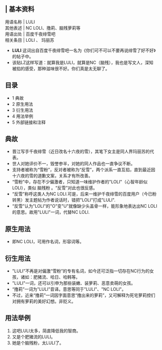 |  **基本资料**  
---  
用语名称  |  LULI   
其他表述  |  NC LOLI、撸莉、脑残萝莉等   
用语出处  |  百度千夜绯雪吧   
相关条目  |  LOLI  、  玛丽苏   
  
  * **LULI** 这词出自百度千夜绯雪吧一名为《你们可不可以不要再说绯雪了好不好》的帖子中。 
  * 该贴LZ这样写道：就算我是LULI，就算是NC（脑残），我也是写文人，深知被掐的感受，那种滋味很不好。你们真是太无聊了。 

##  目录

  * 1  典故 
  * 2  原生用法 
  * 3  衍生用法 
  * 4  用法举例 
  * 5  外部链接和注释 

##  典故

  * 晋江写手千夜绯雪（近日改名十六夜的雪），其笔下女主是同人界玛丽苏的代表。 
  * 世人对她评价不一，毁誉参半，对她的同人作品也一直争议不断。 
  * 支持者被称为“雪粉”，反对者被称为“反雪”，两个派系一直互掐，直到最近因十六夜的雪的道歉文案，关系才有所改善。 
  * “雪粉”中，存在不少偏激者，只知道一味维护作者的"LOLI"（心智年龄似LOLI），类似  脑残粉  。“反雪”对此也很反感。 
  * “反雪”称呼这类人为NC LOLI.可是，后来一维护千夜绯雪的百度用户（今已粉转黑）发主题帖为作者说话时，错把"LOLI"打成"LULI". 
  * “反雪”认为"LOLI"的"O"变"U"就像缺少头盖骨一样，能形象地表达出NC LOLI的意思。故用"LULI"一词，代替NC LOLI. 

##  原生用法

  * 即NC LOLI，可用作名词，形容词等。 

##  衍生用法

  * "LULI"不再是对偏激“雪粉”的专有名词，如今还可泛指一切存在NC行为的女孩，诸如：肥猪流、哈日、哈韩等。 
  * "LULI"一词，还可以引申为那些装嫩、装萝莉、恶意卖萌的女孩。 
  * “撸莉”一词为"LULI"音译。意思等同于"LULI"、"NC LOLI"。 
  * 不过，近来“撸莉”一词因字面意思“撸出来的萝莉”，又可解释为死宅萝莉控们对拥有萝莉的美好幻想。非贬义。 

##  用法举例

  1. 这吧LULI太多，简直降低我的智商。 
  2. 又是个肥猪流的LULI。 
  3. 她是个脑残粉，太LULI了。 